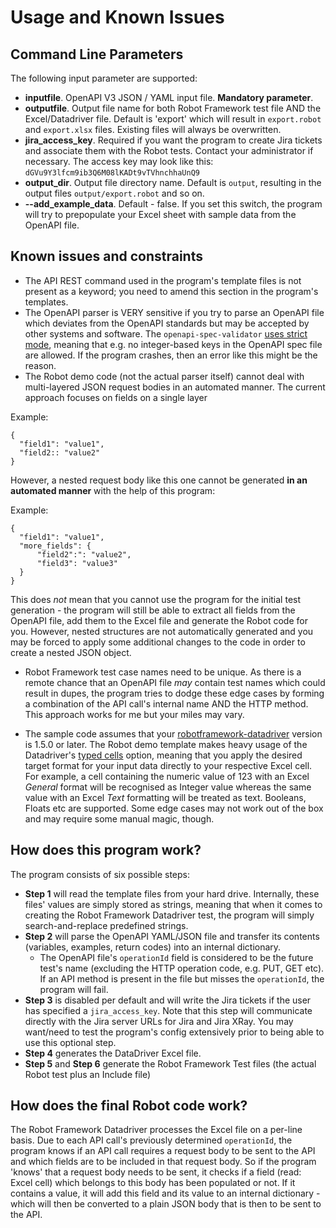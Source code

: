 # Usage and Known Issues

## Command Line Parameters

The following input parameter are supported:

- __inputfile__. OpenAPI V3 JSON / YAML input file. __Mandatory parameter__.
- __outputfile__. Output file name for both Robot Framework test file AND the Excel/Datadriver file. Default is 'export' which will result in ``export.robot`` and ``export.xlsx`` files. Existing files will always be overwritten.
- __jira_access_key__. Required if you want the program to create Jira tickets and associate them with the Robot tests. Contact your administrator if necessary. The access key may look like this: ``dGVu9Y3lfcm9ib3Q6M08lKADt9vTVhnchhaUnQ9``
- __output_dir__. Output file directory name. Default is ``output``, resulting in the output files ``output/export.robot`` and so on.
- __--add_example_data__. Default - false. If you set this switch, the program will try to prepopulate your Excel sheet with sample data from the OpenAPI file.

## Known issues and constraints

- The API REST command used in the program's template files is not present as a keyword; you need to amend this section in the program's templates.
- The OpenAPI parser is VERY sensitive if you try to parse an OpenAPI file which deviates from the OpenAPI standards but may be accepted by other systems and software. The ``openapi-spec-validator`` [uses strict mode](https://github.com/RonnyPfannschmidt/prance#compatibility), meaning that e.g. no integer-based keys in the OpenAPI spec file are allowed. If the program crashes, then an error like this might be the reason.
- The Robot demo code (not the actual parser itself) cannot deal with multi-layered JSON request bodies in an automated manner. The current approach focuses on fields on a single layer

Example:

    {
      "field1": "value1",
      "field2:: "value2"
    }

However, a nested request body like this one cannot be generated __in an automated manner__ with the help of this program:

Example:

    {
      "field1": "value1",
	  "more_fields": {
          "field2":": "value2",
		  "field3": "value3"
	  }
    }

This does _not_ mean that you cannot use the program for the initial test generation - the program will still be able to extract all fields from the OpenAPI file, add them to the Excel file and generate the Robot code for you. However, nested structures are not automatically generated and you may be forced to apply some additional changes to the code in order to create a nested JSON object.

- Robot Framework test case names need to be unique. As there is a remote chance that an OpenAPI file _may_ contain test names which could result in dupes, the program tries to dodge these edge cases by forming a combination of the API call's internal name AND the HTTP method. This approach works for me but your miles may vary.

- The sample code assumes that your [robotframework-datadriver](https://github.com/Snooz82/robotframework-datadriver) version is 1.5.0 or later. The Robot demo template makes heavy usage of the Datadriver's [typed cells](https://github.com/Snooz82/robotframework-datadriver#ms-excel-and-typed-cells) option, meaning that you apply the desired target format for your input data directly to your respective Excel cell. For example, a cell containing the numeric value of 123 with an Excel _General_ format will be recognised as Integer value whereas the same value with an Excel _Text_ formatting will be treated as text. Booleans, Floats etc are supported. Some edge cases may not work out of the box and may require some manual magic, though.

## How does this program work?

The program consists of six possible steps:

- __Step 1__ will read the template files from your hard drive. Internally, these files' values are simply stored as strings, meaning that when it comes to creating the Robot Framework Datadriver test, the program will simply search-and-replace predefined strings.
- __Step 2__ will parse the OpenAPI YAML/JSON file and transfer its contents (variables, examples, return codes) into an internal dictionary.
  - The OpenAPI file's ``operationId`` field is considered to be the future test's name (excluding the HTTP operation code, e.g. PUT, GET etc). If an  API method is present in the file but misses the ``operationId``, the program will fail.
- __Step 3__ is disabled per default and will write the Jira tickets if the user has specified a ``jira_access_key``. Note that this step will communicate directly with the Jira server URLs for Jira and Jira XRay. You may want/need to test the program's config extensively prior to being able to use this optional step.
- __Step 4__ generates the DataDriver Excel file.
- __Step 5__ and __Step 6__ generate the Robot Framework Test files (the actual Robot test plus an Include file)

## How does the final Robot code work?

The Robot Framework Datadriver processes the Excel file on a per-line basis. Due to each API call's previously determined ``operationId``, the program knows if an API call requires a request body to be sent to the API and which fields are to be included in that request body. So if the program 'knows' that a request body needs to be sent, it checks if a field (read: Excel cell) which belongs to this body has been populated or not. If it contains a value, it will add this field and its value to an internal dictionary - which will then be converted to a plain JSON body that is then to be sent to the API.